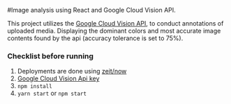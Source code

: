 #Image analysis using React and Google Cloud Vision API.

This project utilizes the [Google Cloud Vision API](https://cloud.google.com/vision/), to conduct annotations of uploaded media. Displaying the dominant colors and
most accurate image contents found by the api (accuracy tolerance is set to 75%).

### Checklist before running
1. Deployments are done using [zeit/now](https://zeit.co/docs/examples/create-react-app)
2. [Google Cloud Vision Api key](https://cloud.google.com/vision/docs/how-to)
3. `npm install`
4. `yarn start` or `npm start`